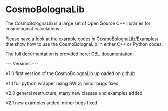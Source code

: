 # CosmoBolognaLib

The CosmoBolognaLib is a large set of Open Source C++ libraries for cosmological calculations. 

Please have a look at the example codes in CosmoBolognaLib/Examples/ that show how to use the CosmoBolognaLib in either C++ or Python codes.

The full documentation is provided here: 
[CBL documentation](http://apps.difa.unibo.it/files/people/federico.marulli3/CosmoBolognaLib/Doc/html/index.html)


--- Versions ---

V1.0 first version of the CosmoBolognaLib uploaded on github

V1.1 full python wrapper using SWIG; minor bugs fixed

V2.0 general restructure, many new classes and examples added 

V2.1 new examples added, minor bugs fixed
